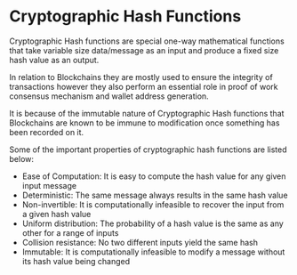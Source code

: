 # Cryptographic Hash Functions

Cryptographic Hash functions are special one-way mathematical functions that take variable size data/message as an input and produce a fixed size hash value as an output.

In relation to Blockchains they are mostly used to ensure the integrity of transactions however they also perform an essential role in proof of work consensus mechanism and wallet address generation.

It is because of the immutable nature of Cryptographic Hash functions that Blockchains are known to be immune to modification once something has been recorded on it.

Some of the important properties of cryptographic hash functions are listed below:

- Ease of Computation: It is easy to compute the hash value for any given input message
- Deterministic: The same message always results in the same hash value
- Non-invertible: It is computationally infeasible to recover the input from a given hash value
- Uniform distribution: The probability of a hash value is the same as any other for a range of inputs
- Collision resistance: No two different inputs yield the same hash
- Immutable: It is computationally infeasible to modify a message without its hash value being changed
